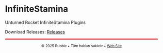 # InfiniteStamina
Unturned Rocket InfiniteStamina Plugins

Download Releases: 
[Releases](https://github.com/rubblephp/InfiniteStamina/releases/tag/SRInfiniteStamina)

<hr style="border: 1px solid #ff0000;">

<p align="center">
  <sub>© 2025 Rubble • Tüm hakları saklıdır • <a href="https://rubble.com.tr">Web Site</a></sub>
</p>
